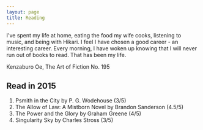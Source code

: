 ```yaml
---
layout: page
title: Reading
---
```



<p class="message">
I've spent my life at home, eating the food my wife cooks, listening to music, and being with Hikari. I feel I have chosen a good career - an interesting career. Every morning, I have woken up knowing that I will never run out of books to read. That has been my life.

Kenzaburo Oe, The Art of Fiction No. 195
</p>

## Read in 2015

1. Psmith in the City by P. G. Wodehouse (3/5)
2. The Allow of Law: A Mistborn Novel by Brandon Sanderson (4.5/5)
3. The Power and the Glory by Graham Greene (4/5)
4. Singularity Sky by Charles Stross (3/5)